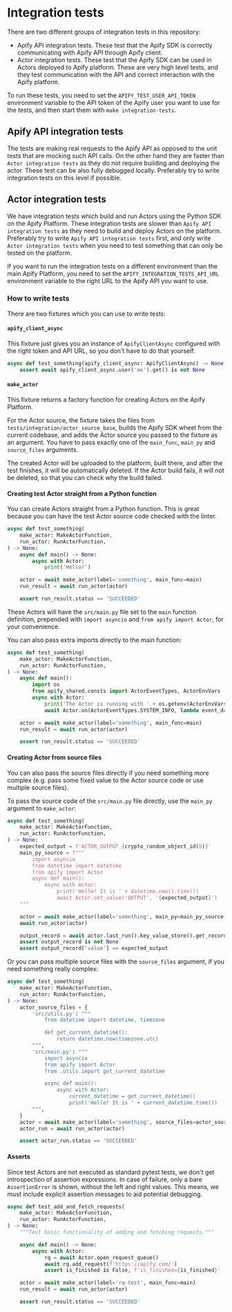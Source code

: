 # Integration tests

There are two different groups of integration tests in this repository:
- Apify API integration tests. These test that the Apify SDK is correctly communicating with Apify API through Apify client.
- Actor integration tests. These test that the Apify SDK can be used in Actors deployed to Apify platform. These are very high level tests, and they test communication with the API and correct interaction with the Apify platform.

To run these tests, you need to set the `APIFY_TEST_USER_API_TOKEN` environment variable to the API token of the Apify user you want to use for the tests, and then start them with `make integration-tests`.

## Apify API integration tests
The tests are making real requests to the Apify API as opposed to the unit tests that are mocking such API calls. On the other hand they are faster than `Actor integration tests` as they do not require building and deploying the actor. These test can be also fully debugged locally. Preferably try to write integration tests on this level if possible.


## Actor integration tests
We have integration tests which build and run Actors using the Python SDK on the Apify Platform. These integration tests are slower than `Apify API integration tests` as they need to build and deploy Actors on the platform. Preferably try to write `Apify API integration tests` first, and only write `Actor integration tests` when you need to test something that can only be tested on the platform.

If you want to run the integration tests on a different environment than the main Apify Platform, you need to set the `APIFY_INTEGRATION_TESTS_API_URL` environment variable to the right URL to the Apify API you want to use.

### How to write tests

There are two fixtures which you can use to write tests:

#### `apify_client_async`

This fixture just gives you an instance of `ApifyClientAsync` configured with the right token and API URL, so you don't have to do that yourself.

```python
async def test_something(apify_client_async: ApifyClientAsync) -> None:
    assert await apify_client_async.user('me').get() is not None
```

#### `make_actor`

This fixture returns a factory function for creating Actors on the Apify Platform.

For the Actor source, the fixture takes the files from `tests/integration/actor_source_base`, builds the Apify SDK wheel from the current codebase, and adds the Actor source you passed to the fixture as an argument. You have to pass exactly one of the `main_func`, `main_py` and `source_files` arguments.

The created Actor will be uploaded to the platform, built there, and after the test finishes, it will be automatically deleted. If the Actor build fails, it will not be deleted, so that you can check why the build failed.

#### Creating test Actor straight from a Python function

You can create Actors straight from a Python function. This is great because you can have the test Actor source code checked with the linter.

```python
async def test_something(
    make_actor: MakeActorFunction,
    run_actor: RunActorFunction,
) -> None:
    async def main() -> None:
        async with Actor:
            print('Hello!')

    actor = await make_actor(label='something', main_func=main)
    run_result = await run_actor(actor)

    assert run_result.status == 'SUCCEEDED'
```

These Actors will have the `src/main.py` file set to the `main` function definition, prepended with `import asyncio` and `from apify import Actor`, for your convenience.

You can also pass extra imports directly to the main function:

```python
async def test_something(
    make_actor: MakeActorFunction,
    run_actor: RunActorFunction,
) -> None:
    async def main():
        import os
        from apify_shared.consts import ActorEventTypes, ActorEnvVars
        async with Actor:
            print('The Actor is running with ' + os.getenv(ActorEnvVars.MEMORY_MBYTES) + 'MB of memory')
            await Actor.on(ActorEventTypes.SYSTEM_INFO, lambda event_data: print(event_data))

    actor = await make_actor(label='something', main_func=main)
    run_result = await run_actor(actor)

    assert run_result.status == 'SUCCEEDED'
```

#### Creating Actor from source files

You can also pass the source files directly if you need something more complex (e.g. pass some fixed value to the Actor source code or use multiple source files).

To pass the source code of the `src/main.py` file directly, use the `main_py` argument to `make_actor`:

```python
async def test_something(
    make_actor: MakeActorFunction,
    run_actor: RunActorFunction,
) -> None:
    expected_output = f'ACTOR_OUTPUT_{crypto_random_object_id(5)}'
    main_py_source = f"""
        import asyncio
        from datetime import datetime
        from apify import Actor
        async def main():
            async with Actor:
                print('Hello! It is ' + datetime.now().time())
                await Actor.set_value('OUTPUT', '{expected_output}')
    """

    actor = await make_actor(label='something', main_py=main_py_source)
    await run_actor(actor)

    output_record = await actor.last_run().key_value_store().get_record('OUTPUT')
    assert output_record is not None
    assert output_record['value'] == expected_output
```

Or you can pass multiple source files with the `source_files` argument, if you need something really complex:

```python
async def test_something(
    make_actor: MakeActorFunction,
    run_actor: RunActorFunction,
) -> None:
    actor_source_files = {
        'src/utils.py': """
            from datetime import datetime, timezone

            def get_current_datetime():
                return datetime.now(timezone.utc)
        """,
        'src/main.py': """
            import asyncio
            from apify import Actor
            from .utils import get_current_datetime

            async def main():
                async with Actor:
                    current_datetime = get_current_datetime()
                    print('Hello! It is ' + current_datetime.time())
        """,
    }
    actor = await make_actor(label='something', source_files=actor_source_files)
    actor_run = await run_actor(actor)

    assert actor_run.status == 'SUCCEEDED'
```

#### Asserts

Since test Actors are not executed as standard pytest tests, we don't get introspection of assertion expressions. In case of failure, only a bare `AssertionError` is shown, without the left and right values. This means, we must include explicit assertion messages to aid potential debugging.

```python
async def test_add_and_fetch_requests(
    make_actor: MakeActorFunction,
    run_actor: RunActorFunction,
) -> None:
    """Test basic functionality of adding and fetching requests."""

    async def main() -> None:
        async with Actor:
            rq = await Actor.open_request_queue()
            await rq.add_request(f'https://apify.com/')
            assert is_finished is False, f'is_finished={is_finished}'

    actor = await make_actor(label='rq-test', main_func=main)
    run_result = await run_actor(actor)

    assert run_result.status == 'SUCCEEDED'
```
